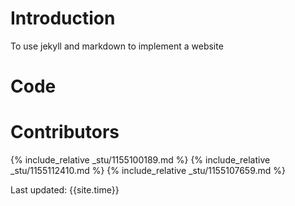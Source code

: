 # Introduction
To use jekyll and markdown to implement a website
# Code


# Contributors
{% include_relative _stu/1155100189.md %}
{% include_relative _stu/1155112410.md %}
{% include_relative _stu/1155107659.md %}

Last updated: {{site.time}}
